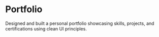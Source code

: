 # Portfolio
Designed and built a personal portfolio showcasing skills, projects, and certifications using clean UI principles.
